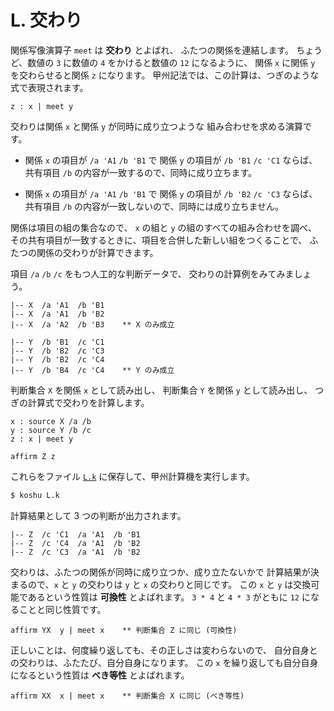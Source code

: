 # L. 交わり


関係写像演算子 `meet` は **交わり** とよばれ、
ふたつの関係を連結します。
ちょうど、数値の `3` に数値の `4` をかけると数値の `12` になるように、
関係 `x` に関係 `y` を交わらせると関係 `z` になります。
甲州記法では、この計算は、つぎのような式で表現されます。

``` text
z : x | meet y
```

交わりは関係 `x` と関係 `y` が同時に成り立つような
組み合わせを求める演算です。

 - 関係 `x` の項目が `/a 'A1` `/b 'B1` で
   関係 `y` の項目が `/b 'B1` `/c 'C1` ならば、
   共有項目 `/b` の内容が一致するので、同時に成り立ちます。

 - 関係 `x` の項目が `/a 'A1` `/b 'B1` で
   関係 `y` の項目が `/b 'B2` `/c 'C3` ならば、
   共有項目 `/b` の内容が一致しないので、同時には成り立ちません。

関係は項目の組の集合なので、
`x` の組と `y` の組のすべての組み合わせを調べ、
その共有項目が一致するときに、項目を合併した新しい組をつくることで、
ふたつの関係の交わりが計算できます。

項目 `/a` `/b` `/c` をもつ人工的な判断データで、
交わりの計算例をみてみましょう。

``` text
|-- X  /a 'A1  /b 'B1
|-- X  /a 'A1  /b 'B2
|-- X  /a 'A2  /b 'B3    ** X のみ成立

|-- Y  /b 'B1  /c 'C1
|-- Y  /b 'B2  /c 'C3
|-- Y  /b 'B2  /c 'C4
|-- Y  /b 'B4  /c 'C4    ** Y のみ成立
```

判断集合 `X` を関係 `x` として読み出し、
判断集合 `Y` を関係 `y` として読み出し、
つぎの計算式で交わりを計算します。

``` text
x : source X /a /b
y : source Y /b /c
z : x | meet y

affirm Z z
```

これらをファイル [`L.k`][L.k] に保存して、甲州計算機を実行します。

``` sh
$ koshu L.k
```

計算結果として 3 つの判断が出力されます。

``` text
|-- Z  /c 'C1  /a 'A1  /b 'B1
|-- Z  /c 'C4  /a 'A1  /b 'B2
|-- Z  /c 'C3  /a 'A1  /b 'B2
```

交わりは、ふたつの関係が同時に成り立つか、成り立たないかで
計算結果が決まるので、`x` と `y` の交わりは `y` と `x` の交わりと同じです。
この `x` と `y` は交換可能であるという性質は **可換性** とよばれます。
`3 * 4` と `4 * 3` がともに `12` になることと同じ性質です。

``` text
affirm YX  y | meet x    ** 判断集合 Z に同じ (可換性)
```

正しいことは、何度繰り返しても、その正しさは変わらないので、
自分自身との交わりは、ふたたび、自分自身になります。
この `x` を繰り返しても自分自身になるという性質は
**べき等性** とよばれます。

``` text
affirm XX  x | meet x    ** 判断集合 X に同じ (べき等性)
```


[L.k]:   https://github.com/seinokatsuhiro/abc-of-koshucode/blob/master/draft/section/L/L.k

